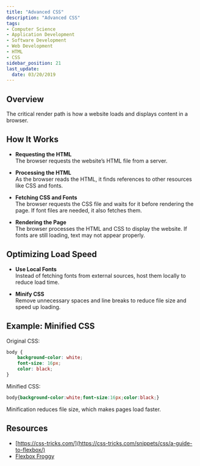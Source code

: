 ```yaml
---
title: "Advanced CSS"
description: "Advanced CSS"
tags: 
- Computer Science
- Application Development
- Software Development
- Web Development
- HTML
- CSS
sidebar_position: 21
last_update:
  date: 03/20/2019
---
```


## Overview

The critical render path is how a website loads and displays content in a browser. 

## How It Works  

- **Requesting the HTML**  
  The browser requests the website’s HTML file from a server.  

- **Processing the HTML**  
  As the browser reads the HTML, it finds references to other resources like CSS and fonts.  

- **Fetching CSS and Fonts**  
  The browser requests the CSS file and waits for it before rendering the page. If font files are needed, it also fetches them.  

- **Rendering the Page**  
  The browser processes the HTML and CSS to display the website. If fonts are still loading, text may not appear properly.  

## Optimizing Load Speed  

- **Use Local Fonts**  
  Instead of fetching fonts from external sources, host them locally to reduce load time.  

- **Minify CSS**  
  Remove unnecessary spaces and line breaks to reduce file size and speed up loading.  

## Example: Minified CSS  

Original CSS:  

```css
body {  
    background-color: white;  
    font-size: 16px;  
    color: black;  
}
```

Minified CSS:  

```css
body{background-color:white;font-size:16px;color:black;}
```

Minification reduces file size, which makes pages load faster. 

## Resources 

- [https://css-tricks.com/](https://css-tricks.com/snippets/css/a-guide-to-flexbox/)
- [Flexbox Froggy](https://flexboxfroggy.com/)